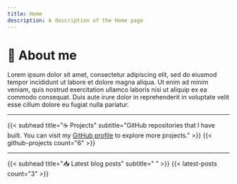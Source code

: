 ```yaml
---
title: Home
description: A description of the Home page
---
```


# 👋 About me
Lorem ipsum dolor sit amet, consectetur adipiscing elit, sed do eiusmod tempor incididunt ut labore et dolore magna aliqua. Ut enim ad minim veniam, quis nostrud exercitation ullamco laboris nisi ut aliquip ex ea commodo consequat. Duis aute irure dolor in reprehenderit in voluptate velit esse cillum dolore eu fugiat nulla pariatur.

---

{{< subhead title="☕️ Projects" subtitle="GitHub repositories that I have built. You can visit my [GitHub profile](https://github.com/n3d1117/) to explore more projects." >}}
{{< github-projects count="6" >}}

---

{{< subhead title="📥 Latest blog posts" subtitle=" " >}}
{{< latest-posts count="3" >}}


